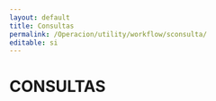 ```yaml
---
layout: default
title: Consultas
permalink: /Operacion/utility/workflow/sconsulta/
editable: si
---
```


# CONSULTAS

